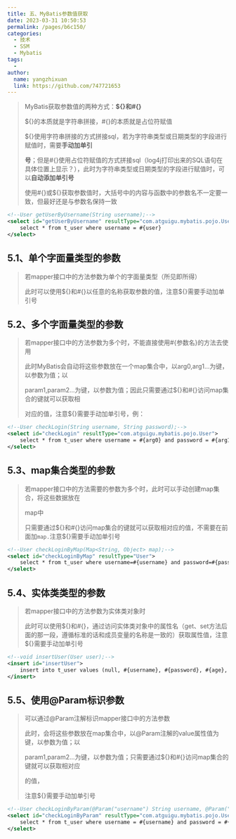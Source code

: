 ```yaml
---
title: 五、MyBatis参数值获取
date: 2023-03-31 10:50:53
permalink: /pages/b6c150/
categories:
  - 技术
  - SSM
  - Mybatis
tags:
  - 
author: 
  name: yangzhixuan
  link: https://github.com/747721653
---
```

> MyBatis获取参数值的两种方式：**${}**和**#{}**
>
> ${}的本质就是字符串拼接，#{}的本质就是占位符赋值
>
> ${}使用字符串拼接的方式拼接sql，若为字符串类型或日期类型的字段进行赋值时，需要**手动加单引**
>
> **号**；但是#{}使用占位符赋值的方式拼接sql（log4j打印出来的SQL语句在具体位置上显示？），此时为字符串类型或日期类型的字段进行赋值时，可以**自动添加单引号**
>
> 使用#{}或${}获取参数值时，大括号中的内容与函数中的参数名不一定要一致，但最好还是与参数名保持一致
>
```xml
<!--User getUserByUsername(String username);-->
<select id="getUserByUsername" resultType="com.atguigu.mybatis.pojo.User">
    select * from t_user where username = #{user}
</select>
```

## 5.1、单个字面量类型的参数

> 若mapper接口中的方法参数为单个的字面量类型（所见即所得）
>
> 此时可以使用${}和#{}以任意的名称获取参数的值，注意\${}需要手动加单引号

## 5.2、多个字面量类型的参数

> 若mapper接口中的方法参数为多个时，不能直接使用#{参数名}的方法去使用
>
> 此时MyBatis会自动将这些参数放在一个map集合中，以arg0,arg1...为键，以参数为值；以
>
> param1,param2...为键，以参数为值；因此只需要通过${}和#{}访问map集合的键就可以获取相
>
> 对应的值，注意${}需要手动加单引号，例：
>
```xml
<!--User checkLogin(String username, String password);-->
<select id="checkLogin" resultType="com.atguigu.mybatis.pojo.User">
    select * from t_user where username = #{arg0} and password = #{arg1}
</select>
```

## 5.3、map集合类型的参数

> 若mapper接口中的方法需要的参数为多个时，此时可以手动创建map集合，将这些数据放在
>
> map中
>
> 只需要通过${}和#{}访问map集合的键就可以获取相对应的值，不需要在前面加`map.`注意\${}需要手动加单引号
>
```xml
<!--User checkLoginByMap(Map<String, Object> map);-->
<select id="checkLoginByMap" resultType="User">
    select * from t_user where username=#{username} and password=#{password}
</select>
```

## 5.4、实体类类型的参数

> 若mapper接口中的方法参数为实体类对象时
>
> 此时可以使用${}和#{}，通过访问实体类对象中的属性名（get、set方法后面的那一段，遵循标准的话和成员变量的名称是一致的）获取属性值，注意\${}需要手动加单引号
>
```xml
<!--void insertUser(User user);-->
<insert id="insertUser">
    insert into t_user values (null, #{username}, #{password}, #{age}, #{gender}, #{email})
</insert>
```


## 5.5、使用@Param标识参数

> 可以通过@Param注解标识mapper接口中的方法参数
>
> 此时，会将这些参数放在map集合中，以@Param注解的value属性值为键，以参数为值；以
>
> param1,param2...为键，以参数为值；只需要通过${}和#{}访问map集合的键就可以获取相对应
>
> 的值，
>
> 注意${}需要手动加单引号
>
```xml
<!--User checkLoginByParam(@Param("username") String username, @Param("password") String password);-->
<select id="checkLoginByParam" resultType="com.atguigu.mybatis.pojo.User">
    select * from t_user where username = #{username} and password = #{password}
</select>
```
